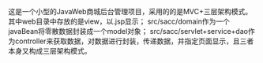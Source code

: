 这是一个小型的JavaWeb商城后台管理项目，采用的的是MVC+三层架构模式。
其中web目录中存放的是view，以.jsp显示；
src/sacc/domain作为一个javaBean将零散数据封装成一个model对象；
src/sacc/servlet+service+dao作为controller来获取数据，对数据进行封装，传递数据，并指定页面显示，且三者本身又构成三层架构模式。
